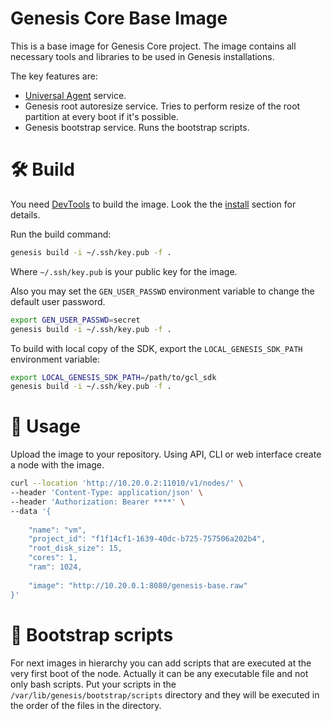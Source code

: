 # Genesis Core Base Image

This is a base image for Genesis Core project. The image contains all necessary tools and libraries to be used in Genesis installations.

The key features are:

- [Universal Agent](https://github.com/infraguys/gcl_sdk/wiki/universal_agent) service.
- Genesis root autoresize service. Tries to perform resize of the root partition at every boot if it's possible.
- Genesis bootstrap service. Runs the bootstrap scripts.

# 🛠️ Build

You need [DevTools](https://github.com/infraguys/genesis_devtools) to build the image. Look the the [install](https://github.com/infraguys/genesis_devtools?tab=readme-ov-file#install) section for details.


Run the build command:

```bash
genesis build -i ~/.ssh/key.pub -f .
```

Where `~/.ssh/key.pub` is your public key for the image.

Also you may set the `GEN_USER_PASSWD` environment variable to change the default user password.

```bash
export GEN_USER_PASSWD=secret
genesis build -i ~/.ssh/key.pub -f .
```

To build with local copy of the SDK, export the `LOCAL_GENESIS_SDK_PATH` environment variable:

```bash
export LOCAL_GENESIS_SDK_PATH=/path/to/gcl_sdk
genesis build -i ~/.ssh/key.pub -f .
``` 

# 🚀 Usage

Upload the image to your repository. Using API, CLI or web interface create a node with the image.

```bash
curl --location 'http://10.20.0.2:11010/v1/nodes/' \
--header 'Content-Type: application/json' \
--header 'Authorization: Bearer ****' \
--data '{
    
    "name": "vm",
    "project_id": "f1f14cf1-1639-40dc-b725-757506a202b4",
    "root_disk_size": 15,
    "cores": 1,
    "ram": 1024,
    
    "image": "http://10.20.0.1:8080/genesis-base.raw"
}'
```

# 📃 Bootstrap scripts

For next images in hierarchy you can add scripts that are executed at the very first boot of the node. Actually it can be any executable file and not only bash scripts. Put your scripts in the `/var/lib/genesis/bootstrap/scripts` directory and they will be executed in the order of the files in the directory.